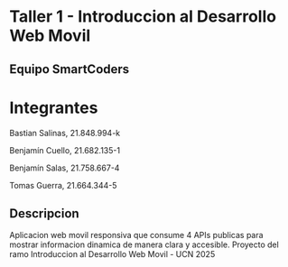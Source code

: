 # Taller 1 - Introduccion al Desarrollo Web Movil

## Equipo SmartCoders

# Integrantes
Bastian Salinas, 21.848.994-k 

Benjamín Cuello, 21.682.135-1

Benjamín Salas, 21.758.667-4

Tomas Guerra, 21.664.344-5

## Descripcion
Aplicacion web movil responsiva que consume 4 APIs publicas 
para mostrar informacion dinamica de manera clara y accesible.
Proyecto del ramo Introduccion al Desarrollo Web Movil - UCN 2025

